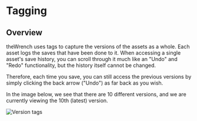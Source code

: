 # Tagging

## Overview

theWrench uses tags to capture the versions of the assets as a whole.  Each asset logs the saves that have been done to it.  When accessing a single asset's save history, you can scroll through it much like an "Undo" and "Redo" functionality, but the history itself cannot be changed.  

Therefore, each time you save, you can still access the previous versions by simply clicking the back arrow ("Undo") as far back as you wish.

In the image below, we see that there are 10 different versions, and we are currently viewing the 10th (latest) version.

![Version tags](basicOperations/tags.png)